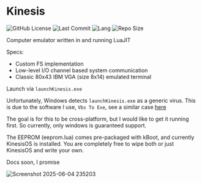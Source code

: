 # Kinesis
![GitHub License](https://img.shields.io/github/license/SpartanSf/Kinesis)
![Last Commit](https://img.shields.io/github/last-commit/SpartanSf/Kinesis)
![Lang](https://img.shields.io/github/languages/top/SpartanSf/Kinesis)
![Repo Size](https://img.shields.io/github/repo-size/SpartanSf/Kinesis)

Computer emulator written in and running LuaJIT

Specs:
- Custom FS implementation
- Low-level I/O channel based system communication
- Classic 80x43 IBM VGA (size 8x14) emulated terminal

Launch via `launchKinesis.exe`

Unfortunately, Windows detects `launchKinesis.exe` as a generic virus. This is due to the software I use, `Vbs To Exe`, see a similar case [here](https://github.com/pyinstaller/pyinstaller/issues/5668)

The goal is for this to be cross-platform, but I would like to get it running first. So currently, only windows is guaranteed support.

The EEPROM (eeprom.lua) comes pre-packaged with kBoot, and currently KinesisOS is installed. You are completely free to wipe both or just KinesisOS and write your own.

Docs soon, I promise

![Screenshot 2025-06-04 235203](https://github.com/user-attachments/assets/a4a6a472-d28b-4e65-a0af-41fa42abdd09)
